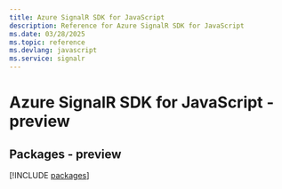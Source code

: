 ```yaml
---
title: Azure SignalR SDK for JavaScript
description: Reference for Azure SignalR SDK for JavaScript
ms.date: 03/28/2025
ms.topic: reference
ms.devlang: javascript
ms.service: signalr
---
```

# Azure SignalR SDK for JavaScript - preview
## Packages - preview
[!INCLUDE [packages](signalr-index.md)]